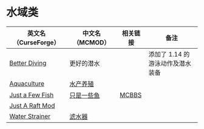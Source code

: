# 水域类

| 英文名（CurseForge）                                                            | 中文名（MCMOD）                                    | 相关链接                                              | 备注                             |
| ------------------------------------------------------------------------------- | -------------------------------------------------- | ----------------------------------------------------- | -------------------------------- |
| [Better Diving](https://www.curseforge.com/minecraft/mc-mods/better-diving)     | 更好的潜水                                         |                                                       | 添加了 1.14 的游泳动作及潜水装备 |
| [Aquaculture](https://www.curseforge.com/minecraft/mc-mods/aquaculture)         | [水产养殖](https://www.mcmod.cn/class/281.html)    |                                                       |                                  |
| [Just a Few Fish](https://www.curseforge.com/minecraft/mc-mods/just-a-few-fish) | [只是一些鱼](https://www.mcmod.cn/class/1130.html) | [MCBBS](https://www.mcbbs.net/thread-529165-1-1.html) |                                  |
| [Just A Raft Mod](https://www.curseforge.com/minecraft/mc-mods/just-a-raft-mod) |                                                    |                                                       |                                  |
| [Water Strainer](https://www.curseforge.com/minecraft/mc-mods/water-strainer)   | [滤水器](https://www.mcmod.cn/class/1512.html)     |                                                       |                                  |
